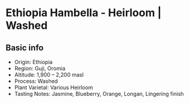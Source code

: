 # Ethiopia Hambella - Heirloom | Washed

## Basic info

- Origin: Ethiopia
- Region: Guji, Oromia
- Altitude: 1,900 – 2,200 masl
- Process: Washed
- Plant Varietal: Various Heirloom
- Tasting Notes: Jasmine, Blueberry, Orange, Longan, Lingering finish
